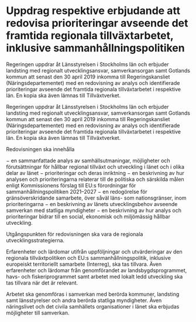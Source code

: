 # Uppdrag respektive erbjudande att redovisa prioriteringar avseende det framtida regionala tillväxtarbetet, inklusive sammanhållningspolitiken

Regeringen uppdrar åt Länsstyrelsen i Stockholms län och erbjuder landsting med regionalt utvecklingsansvar, samverkansorgan samt Gotlands kommun att senast den 30 april 2019 inkomma till Regeringskansliet (Näringsdepartementet) med en redovisning av analys och identifierade prioriteringar avseende det framtida regionala tillväxtarbetet i respektive län. En kopia ska även lämnas till Tillväxtverket.

Regeringen uppdrar åt Länsstyrelsen i Stockholms län och erbjuder landsting med regionalt utvecklingsansvar, samverkansorgan samt Gotlands kommun att senast den 30 april 2019 inkomma till Regeringskansliet (Näringsdepartementet) med en redovisning av analys och identifierade prioriteringar avseende det framtida regionala tillväxtarbetet i respektive län. En kopia ska även lämnas till Tillväxtverket.

Redovisningen ska innehålla

− en sammanfattade analys av samhällsutmaningar, möjligheter och
förutsättningar för hållbar regional tillväxt och utveckling i länet och i
olika delar av länet
− prioriteringar och deras inriktning
− en beskrivning av hur analysen och prioriteringarna relaterar till de
politiska och särskilda målen enligt Kommissionens förslag till EU:s
förordningar för sammanhållningspolitiken 2021–2027
− en redogörelse för gränsöverskridande samarbete, över såväl läns- som nationsgränser, inom prioriteringarna
− en beskrivning av länets utvecklingsbehov avseende samverkan med statliga myndigheter
− en beskrivning av hur analys och prioriteringar bidrar till en social,
ekonomisk och miljömässig hållbar utveckling.

Utgångspunkten för redovisningen ska vara de regionala
utvecklingsstrategierna.

Erfarenheter och lärdomar utifrån uppföljningar och utvärderingar av den regionala tillväxtpolitiken och EU:s sammanhållningspolitik, inklusive europeiskt territoriellt samarbete (Interreg), ska tas tillvara. Även erfarenheter och lärdomar från genomförandet av landsbygdsprogrammet, havs- och fiskeriprogrammet samt arbetet med lokalt ledd utveckling ska tas tillvara när det är relevant.

Arbetet ska genomföras i samverkan med berörda kommuner, landsting samt länsstyrelser och andra berörda statliga myndigheter. Även näringslivet och det civila samhällets organisationer i länet ska erbjudas möjligheter till samverkan.
